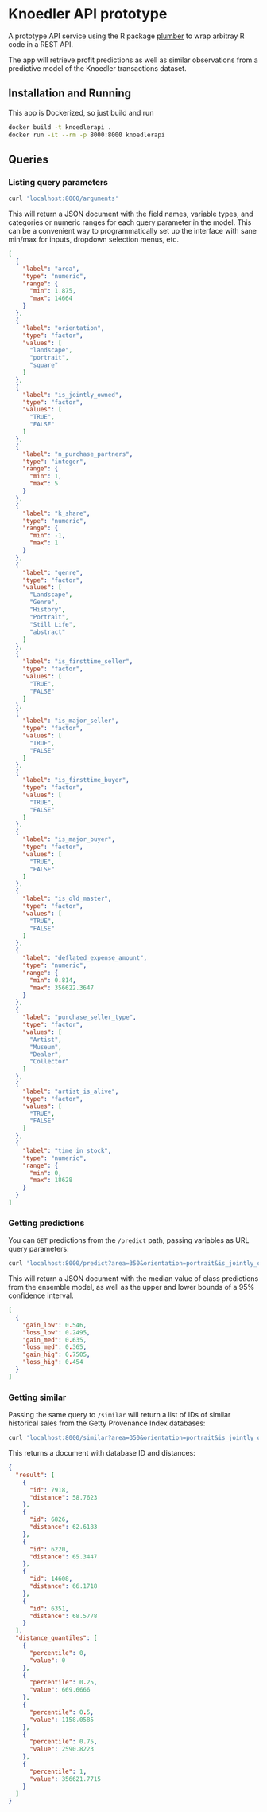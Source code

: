 # Knoedler API prototype

A prototype API service using the R package [plumber](https://www.rplumber.io) to wrap arbitray R code in a REST API.

The app will retrieve profit predictions as well as similar observations from a predictive model of the Knoedler transactions dataset.

## Installation and Running

This app is Dockerized, so just build and run

``` sh
docker build -t knoedlerapi .
docker run -it --rm -p 8000:8000 knoedlerapi
```

## Queries

### Listing query parameters

``` sh
curl 'localhost:8000/arguments'
```

This will return a JSON document with the field names, variable types, and categories or numeric ranges for each query parameter in the model. This can be a convenient way to programmatically set up the interface with sane min/max for inputs, dropdown selection menus, etc.

``` json
[
  {
    "label": "area",
    "type": "numeric",
    "range": {
      "min": 1.875,
      "max": 14664
    }
  },
  {
    "label": "orientation",
    "type": "factor",
    "values": [
      "landscape",
      "portrait",
      "square"
    ]
  },
  {
    "label": "is_jointly_owned",
    "type": "factor",
    "values": [
      "TRUE",
      "FALSE"
    ]
  },
  {
    "label": "n_purchase_partners",
    "type": "integer",
    "range": {
      "min": 1,
      "max": 5
    }
  },
  {
    "label": "k_share",
    "type": "numeric",
    "range": {
      "min": -1,
      "max": 1
    }
  },
  {
    "label": "genre",
    "type": "factor",
    "values": [
      "Landscape",
      "Genre",
      "History",
      "Portrait",
      "Still Life",
      "abstract"
    ]
  },
  {
    "label": "is_firsttime_seller",
    "type": "factor",
    "values": [
      "TRUE",
      "FALSE"
    ]
  },
  {
    "label": "is_major_seller",
    "type": "factor",
    "values": [
      "TRUE",
      "FALSE"
    ]
  },
  {
    "label": "is_firsttime_buyer",
    "type": "factor",
    "values": [
      "TRUE",
      "FALSE"
    ]
  },
  {
    "label": "is_major_buyer",
    "type": "factor",
    "values": [
      "TRUE",
      "FALSE"
    ]
  },
  {
    "label": "is_old_master",
    "type": "factor",
    "values": [
      "TRUE",
      "FALSE"
    ]
  },
  {
    "label": "deflated_expense_amount",
    "type": "numeric",
    "range": {
      "min": 0.814,
      "max": 356622.3647
    }
  },
  {
    "label": "purchase_seller_type",
    "type": "factor",
    "values": [
      "Artist",
      "Museum",
      "Dealer",
      "Collector"
    ]
  },
  {
    "label": "artist_is_alive",
    "type": "factor",
    "values": [
      "TRUE",
      "FALSE"
    ]
  },
  {
    "label": "time_in_stock",
    "type": "numeric",
    "range": {
      "min": 0,
      "max": 18628
    }
  }
]

```

### Getting predictions

You can `GET` predictions from the `/predict` path, passing variables as URL query parameters:

``` sh
curl 'localhost:8000/predict?area=350&orientation=portrait&is_jointly_owned=TRUE&n_purchase_partners=1&k_share=1&genre=Landscape&is_firsttime_seller=TRUE&is_major_seller=FALSE&is_firsttime_buyer=FALSE&is_major_buyer=TRUE&is_old_master=FALSE&deflated_expense_amount=2500&purchase_seller_type=Collector&artist_is_alive=TRUE&time_in_stock=250'
```

This will return a JSON document with the median value of class predictions from the ensemble model, as well as the upper and lower bounds of a 95% confidence interval.

``` json
[
  {
    "gain_low": 0.546,
    "loss_low": 0.2495,
    "gain_med": 0.635,
    "loss_med": 0.365,
    "gain_hig": 0.7505,
    "loss_hig": 0.454
  }
]
```

### Getting similar 

Passing the same query to `/similar` will return a list of IDs of similar historical sales from the Getty Provenance Index databases:

``` sh
curl 'localhost:8000/similar?area=350&orientation=portrait&is_jointly_owned=TRUE&n_purchase_partners=1&k_share=1&genre=Landscape&is_firsttime_seller=TRUE&is_major_seller=FALSE&is_firsttime_buyer=FALSE&is_major_buyer=TRUE&is_old_master=FALSE&deflated_expense_amount=2500&purchase_seller_type=Collector&artist_is_alive=TRUE&time_in_stock=250'
```

This returns a document with database ID and distances:

``` json
{
  "result": [
    {
      "id": 7918,
      "distance": 58.7623
    },
    {
      "id": 6826,
      "distance": 62.6183
    },
    {
      "id": 6220,
      "distance": 65.3447
    },
    {
      "id": 14608,
      "distance": 66.1718
    },
    {
      "id": 6351,
      "distance": 68.5778
    }
  ],
  "distance_quantiles": [
    {
      "percentile": 0,
      "value": 0
    },
    {
      "percentile": 0.25,
      "value": 669.6666
    },
    {
      "percentile": 0.5,
      "value": 1158.0585
    },
    {
      "percentile": 0.75,
      "value": 2590.8223
    },
    {
      "percentile": 1,
      "value": 356621.7715
    }
  ]
}
```


